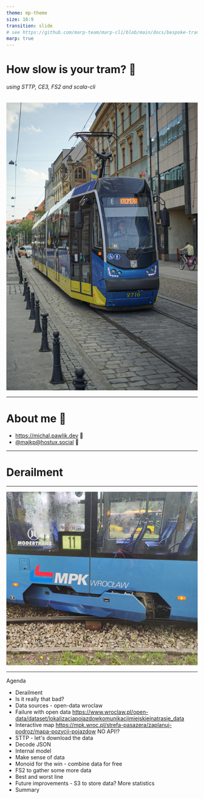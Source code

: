 ```yaml
---
theme: mp-theme
size: 16:9
transition: slide 
# see https://github.com/marp-team/marp-cli/blob/main/docs/bespoke-transitions/README.md#built-in-transitions
marp: true
---
```


<!-- _class: intro -->
# How slow is your tram? :tram:

###### using STTP, CE3, FS2 and scala-cli

![bg right:30% ](img/tram.jpg)

--- 

# About me :wave:

- https://michal.pawlik.dev 📄
- [@majkp@hostux.social](https://hostux.social/@majkp) 🔌

---
<!-- _class: divider -->

# Derailment

---

<!-- _class: divider -->

![bg 80%](img/tram-derailment.jpg)

---

Agenda

* Derailment
* Is it really that bad? 
* Data sources - open-data wroclaw
* Failure with open data https://www.wroclaw.pl/open-data/dataset/lokalizacjapojazdowkomunikacjimiejskiejnatrasie_data
* Interactive map https://mpk.wroc.pl/strefa-pasazera/zaplanuj-podroz/mapa-pozycji-pojazdow NO API!?
* STTP  - let's download the data
* Decode JSON
* Internal model
* Make sense of data
* Monoid for the win - combine data for free
* FS2 to gather some more data
* Best and worst line
* Future improvements - S3 to store data? More statistics
* Summary